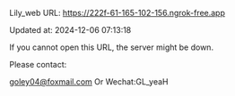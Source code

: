 Lily_web URL: https://222f-61-165-102-156.ngrok-free.app

Updated at: 2024-12-06 07:13:18

If you cannot open this URL, the server might be down.

Please contact: 

goley04@foxmail.com Or Wechat:GL_yeaH
